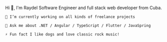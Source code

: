 Hi 👋, I'm Raydel
Software Engineer and full stack web developer from Cuba.

    🔭 I’m currently working on all kinds of freelance projects

    💬 Ask me about .NET / Angular / TypeScript / Flutter / JavaSpring

    ⚡ Fun fact I like dogs and love classic rock music!
